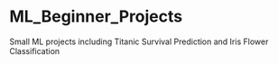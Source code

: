 # ML_Beginner_Projects
Small ML projects including Titanic Survival Prediction and Iris Flower Classification
